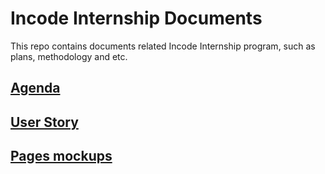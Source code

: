 # Incode Internship Documents

This repo contains documents related Incode Internship program,
such as plans, methodology and etc.

## [Agenda](https://github.com/IncodeInternship/docs/blob/master/agenda.md)

## [User Story](https://github.com/IncodeInternship/docs/blob/master/user-story.md)

## [Pages mockups](https://github.com/IncodeInternship/docs/blob/master/mockups)
